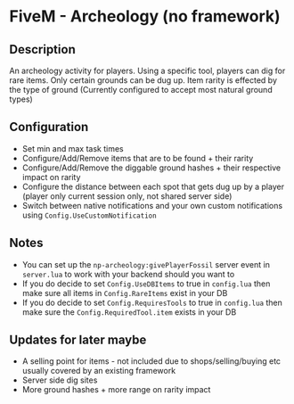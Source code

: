 # FiveM - Archeology (no framework)
## Description
An archeology activity for players. Using a specific tool, players can dig for rare items. Only certain grounds can be dug up. Item rarity is effected by the type of ground (Currently configured to accept most natural ground types)

## Configuration
* Set min and max task times
* Configure/Add/Remove items that are to be found + their rarity
* Configure/Add/Remove the diggable ground hashes + their respective impact on rarity
* Configure the distance between each spot that gets dug up by a player (player only current session only, not shared server side)
* Switch between native notifications and your own custom notifications using `Config.UseCustomNotification`

## Notes
* You can set up the `np-archeology:givePlayerFossil` server event in `server.lua` to work with your backend should you want to
* If you do decide to set `Config.UseDBItems` to true in `config.lua` then make sure all items in `Config.RareItems` exist in your DB
* If you do decide to set `Config.RequiresTools` to true in `config.lua` then make sure the `Config.RequiredTool.item` exists in your DB

## Updates for later maybe
* A selling point for items - not included due to shops/selling/buying etc usually covered by an existing framework
* Server side dig sites
* More ground hashes + more range on rarity impact